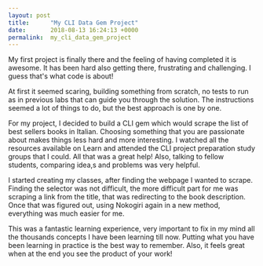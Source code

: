 ```yaml
---
layout: post
title:      "My CLI Data Gem Project"
date:       2018-08-13 16:24:13 +0000
permalink:  my_cli_data_gem_project
---
```



My first project is finally there and the feeling of having completed it is awesome. It has been hard also getting there, frustrating and challenging. I guess that's what code is about!

At first it seemed scaring, building something from scratch, no tests to run as in previous labs that can guide you through the solution. The instructions seemed a lot of things to do, but the best approach is one by one.

For my project, I decided to build a CLI gem which would scrape the list of best sellers books in Italian. Choosing something that you are passionate about makes things less hard and more interesting.
I watched all the resources available on Learn and attended the CLI project preparation study groups that I could. All that was a great help! Also, talking to fellow students, comparing idea,s and problems was very helpful.

I started creating my classes, after finding the webpage I wanted to scrape. Finding the selector was not difficult, the more difficult part for me was scraping a link from the title, that was redirecting to the book description. Once that was figured out, using Nokogiri again in a new method, everything was much easier for me. 

This was a fantastic learning experience, very important to fix in my mind all the thousands concepts I have been learning till now. Putting what you have been learning in practice is the best way to remember. Also, it feels great when at the end you see the product of your work!
